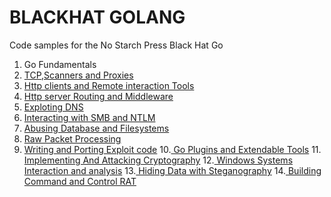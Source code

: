 # BLACKHAT GOLANG
Code samples for the No Starch Press Black Hat Go

1. Go Fundamentals
2. [TCP,Scanners and Proxies](./ch-2)
3. [Http clients and Remote interaction Tools](./ch-3)
4. [Http server Routing and Middleware](./ch-4)
5. [Exploting DNS](./ch-5)
6. [Interacting with SMB and NTLM](./ch-6)
7. [Abusing Database and Filesystems](./ch-7)
8. [Raw Packet Processing](./ch-8)
9. [Writing and Porting Exploit code](./ch-9)
10.[ Go Plugins and Extendable Tools](./ch-10)
11.[ Implementing And Attacking Cryptography](./ch-11)
12.[ Windows Systems Interaction and analysis](./ch-12)
13.[ Hiding Data with Steganography](./ch-13)
14.[ Building Command and Control RAT](./ch-14)
